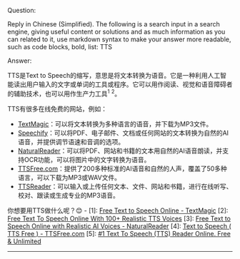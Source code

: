 Question:

Reply in Chinese (Simplified).
The following is a search input in a search engine, giving useful content or solutions and as much information as you can related to it, use markdown syntax to make your answer more readable, such as code blocks, bold, list:
TTS

Answer:

TTS是Text to Speech的缩写，意思是将文本转换为语音。它是一种利用人工智能读出用户输入的文字或单词的工具或程序。它可以用作阅读、视觉和语音障碍者的辅助技术，也可以用作生产力工具<sup>1</sup> <sup>2</sup>。

TTS有很多在线免费的网站，例如：

- [TextMagic](https://freetools.textmagic.com/text-to-speech)：可以将文本转换为多种语言的语音，并下载为MP3文件。
- [Speechify](https://speechify.com/text-to-speech-online/)：可以将PDF、电子邮件、文档或任何网站的文本转换为自然的AI语音，并提供调节语速和音调的选项。
- [NaturalReader](https://www.naturalreaders.com/online/)：可以将PDF、网站和书籍的文本用自然的AI语音朗读，并支持OCR功能，可以将图片中的文字转换为语音。
- [TTSFree.com](https://ttsfree.com/)：提供了200多种标准的AI语音和自然的人声，覆盖了50多种语言，可以下载为MP3或WAV文件。
- [TTSReader](https://ttsreader.com/)：可以输入或上传任何文本、文件、网站和书籍，进行在线听写、校对、跟读或生成专业的MP3语音。

你想要用TTS做什么呢？😊
\-
\[1]: [Free Text to Speech Online - TextMagic](https://freetools.textmagic.com/text-to-speech)
\[2]: [Free Text To Speech Online With 100+ Realistic TTS Voices](https://speechify.com/text-to-speech-online/)
\[3]: [Free Text to Speech Online with Realistic AI Voices - NaturalReader](https://www.naturalreaders.com/online/)
\[4]: [Text to Speech ( TTS Free ) - TTSFree.com](https://ttsfree.com/)
\[5]: [#1 Text To Speech (TTS) Reader Online. Free & Unlimited](https://ttsreader.com/)

<hr/>

